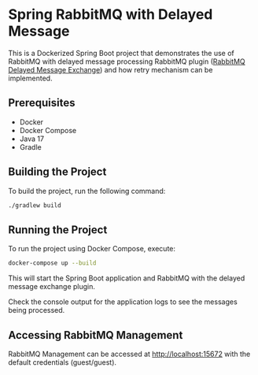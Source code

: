 # Spring RabbitMQ with Delayed Message

This is a Dockerized Spring Boot project that demonstrates the use of 
RabbitMQ with delayed message processing RabbitMQ plugin ([RabbitMQ Delayed Message Exchange](https://github.com/rabbitmq/rabbitmq-delayed-message-exchange)) 
and how retry mechanism can be implemented.

## Prerequisites

- Docker
- Docker Compose
- Java 17
- Gradle

## Building the Project

To build the project, run the following command:

```sh
./gradlew build
```

## Running the Project

To run the project using Docker Compose, execute:

```sh
docker-compose up --build
```

This will start the Spring Boot application and RabbitMQ with the delayed message exchange plugin.

Check the console output for the application logs to see the messages being processed.

## Accessing RabbitMQ Management

RabbitMQ Management can be accessed at [http://localhost:15672](http://localhost:15672) with the default credentials (guest/guest).